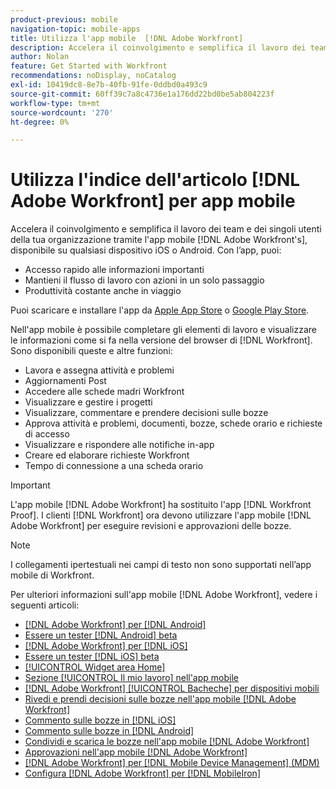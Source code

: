 ```yaml
---
product-previous: mobile
navigation-topic: mobile-apps
title: Utilizza l'app mobile  [!DNL Adobe Workfront]
description: Accelera il coinvolgimento e semplifica il lavoro dei team e dei singoli utenti dell'organizzazione tramite  [!DNL Adobe Workfront's] app mobile, disponibile su qualsiasi dispositivo iOS o Android.
author: Nolan
feature: Get Started with Workfront
recommendations: noDisplay, noCatalog
exl-id: 10419dc8-8e7b-40fb-91fe-0ddbd0a493c9
source-git-commit: 60ff39c7a8c4736e1a176dd22bd0be5ab804223f
workflow-type: tm+mt
source-wordcount: '270'
ht-degree: 0%

---
```


# Utilizza l&#39;indice dell&#39;articolo [!DNL Adobe Workfront] per app mobile

<!-- Audited: 2/2024 -->

Accelera il coinvolgimento e semplifica il lavoro dei team e dei singoli utenti della tua organizzazione tramite l&#39;app mobile [!DNL Adobe Workfront's], disponibile su qualsiasi dispositivo iOS o Android. Con l’app, puoi:

* Accesso rapido alle informazioni importanti
* Mantieni il flusso di lavoro con azioni in un solo passaggio
* Produttività costante anche in viaggio

Puoi scaricare e installare l&#39;app da [Apple App Store](https://apps.apple.com/us/app/adobe-workfront/id1033282981) o [Google Play Store](https://play.google.com/store/apps/details?id=com.workfront.android.aware).

Nell&#39;app mobile è possibile completare gli elementi di lavoro e visualizzare le informazioni come si fa nella versione del browser di [!DNL Workfront]. Sono disponibili queste e altre funzioni:

* Lavora e assegna attività e problemi
* Aggiornamenti Post
* Accedere alle schede madri Workfront
* Visualizzare e gestire i progetti
* Visualizzare, commentare e prendere decisioni sulle bozze
* Approva attività e problemi, documenti, bozze, schede orario e richieste di accesso
* Visualizzare e rispondere alle notifiche in-app
* Creare ed elaborare richieste Workfront
* Tempo di connessione a una scheda orario

>[!IMPORTANT]
>
>L&#39;app mobile [!DNL Adobe Workfront] ha sostituito l&#39;app [!DNL Workfront Proof]. I clienti [!DNL Workfront] ora devono utilizzare l&#39;app mobile [!DNL Adobe Workfront] per eseguire revisioni e approvazioni delle bozze.

>[!NOTE]
>
>I collegamenti ipertestuali nei campi di testo non sono supportati nell’app mobile di Workfront.

Per ulteriori informazioni sull&#39;app mobile [!DNL Adobe Workfront], vedere i seguenti articoli:

* [[!DNL Adobe Workfront] per  [!DNL Android]](../../../workfront-basics/mobile-apps/using-the-workfront-mobile-app/workfront-for-android.md)
* [Essere un tester  [!DNL Android]  beta](../../../workfront-basics/mobile-apps/using-the-workfront-mobile-app/android-beta-tester.md)
* [[!DNL Adobe Workfront] per  [!DNL iOS]](../../../workfront-basics/mobile-apps/using-the-workfront-mobile-app/workfront-for-ios.md)
* [Essere un tester  [!DNL iOS]  beta](../../../workfront-basics/mobile-apps/using-the-workfront-mobile-app/ios-beta-tester.md)
* [[!UICONTROL Widget area Home]](../../../workfront-basics/mobile-apps/using-the-workfront-mobile-app/home-area-widgets-mobile.md)
* [Sezione [!UICONTROL Il mio lavoro] nell&#39;app mobile](../../../workfront-basics/mobile-apps/using-the-workfront-mobile-app/my-work-section-mobile.md)
* [[!DNL Adobe Workfront] [!UICONTROL Bacheche] per dispositivi mobili](/help/quicksilver/workfront-basics/mobile-apps/using-the-workfront-mobile-app/mobile-boards.md)
* [Rivedi e prendi decisioni sulle bozze nell&#39;app mobile  [!DNL Adobe Workfront] ](../../../workfront-basics/mobile-apps/using-the-workfront-mobile-app/work-with-proofs-in-mobile-app.md)
* [Commento sulle bozze in [!DNL iOS]](../../../workfront-basics/mobile-apps/using-the-workfront-mobile-app/comment-on-proofs-ios.md)
* [Commento sulle bozze in [!DNL Android]](../../../workfront-basics/mobile-apps/using-the-workfront-mobile-app/comment-on-proofs-android.md)
* [Condividi e scarica le bozze nell&#39;app mobile  [!DNL Adobe Workfront] ](../../../workfront-basics/mobile-apps/using-the-workfront-mobile-app/share-proofs-mobile.md)
* [Approvazioni nell&#39;app mobile  [!DNL Adobe Workfront] ](../../../workfront-basics/mobile-apps/using-the-workfront-mobile-app/approvals-in-mobile-app.md)
* [[!DNL Adobe Workfront] per  [!DNL Mobile Device Management] (MDM)](../../../workfront-basics/mobile-apps/using-the-workfront-mobile-app/wf-mdm.md)
* [Configura [!DNL Adobe Workfront] per [!DNL MobileIron]](../../../workfront-basics/mobile-apps/using-the-workfront-mobile-app/wf-mobileiron-configs.md)

